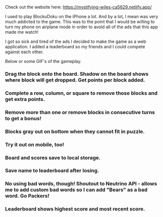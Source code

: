 Check out the website here: https://mystifying-wiles-ca5629.netlify.app/

I used to play BlockuDoku on the iPhone a lot. And by a lot, I mean was very much addicted to the game. This was to the point that I would be willing to turn my phone on airplane mode in order to avoid all of the ads that this app made me watch!

I got so sick and tired of the ads I decided to make the game as a web application. I added a leaderboard so my friends and I could compete against each other. 

Below or some GIF's of the gameplay. 

### Drag the block onto the board. Shadow on the board shows where block will get dropped. Get points per block added. 


### Complete a row, column, or square to remove those blocks and get extra points. 


### Remove more than one or remove blocks in consecutive turns to get a bonus!


### Blocks gray out on bottom when they cannot fit in puzzle. 


### Try it out on mobile, too!


### Board and scores save to local storage. 


### Save name to leaderboard after losing. 


### No using bad words, though! Shoutout to Neutrino API - allows me to add custom bad words so I can add "Bears" as a bad word. Go Packers!


### Leaderboard shows highest score and most recent score. 